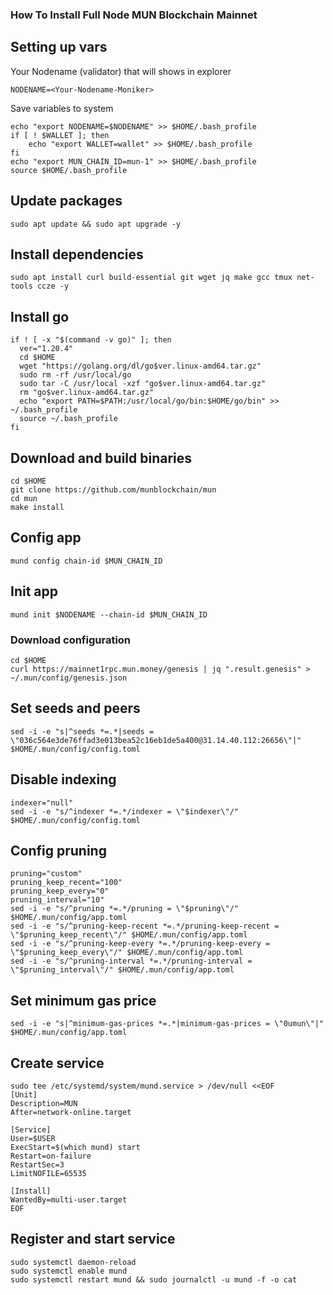 ### How To Install Full Node MUN Blockchain Mainnet

## Setting up vars
Your Nodename (validator) that will shows in explorer
```
NODENAME=<Your-Nodename-Moniker>
```

Save variables to system
```
echo "export NODENAME=$NODENAME" >> $HOME/.bash_profile
if [ ! $WALLET ]; then
	echo "export WALLET=wallet" >> $HOME/.bash_profile
fi
echo "export MUN_CHAIN_ID=mun-1" >> $HOME/.bash_profile
source $HOME/.bash_profile
```

## Update packages
```
sudo apt update && sudo apt upgrade -y
```

## Install dependencies
```
sudo apt install curl build-essential git wget jq make gcc tmux net-tools ccze -y
```

## Install go
```
if ! [ -x "$(command -v go)" ]; then
  ver="1.20.4"
  cd $HOME
  wget "https://golang.org/dl/go$ver.linux-amd64.tar.gz"
  sudo rm -rf /usr/local/go
  sudo tar -C /usr/local -xzf "go$ver.linux-amd64.tar.gz"
  rm "go$ver.linux-amd64.tar.gz"
  echo "export PATH=$PATH:/usr/local/go/bin:$HOME/go/bin" >> ~/.bash_profile
  source ~/.bash_profile
fi
```

## Download and build binaries
```
cd $HOME
git clone https://github.com/munblockchain/mun
cd mun
make install
```

## Config app
```
mund config chain-id $MUN_CHAIN_ID
```

## Init app
```
mund init $NODENAME --chain-id $MUN_CHAIN_ID
```

### Download configuration
```
cd $HOME
curl https://mainnet1rpc.mun.money/genesis | jq ".result.genesis" > ~/.mun/config/genesis.json
```

## Set seeds and peers
```
sed -i -e "s|^seeds *=.*|seeds = \"036c564e3de76ffad3e013bea52c16eb1de5a400@31.14.40.112:26656\"|" $HOME/.mun/config/config.toml
```

## Disable indexing
```
indexer="null"
sed -i -e "s/^indexer *=.*/indexer = \"$indexer\"/" $HOME/.mun/config/config.toml
```

## Config pruning
```
pruning="custom"
pruning_keep_recent="100"
pruning_keep_every="0"
pruning_interval="10"
sed -i -e "s/^pruning *=.*/pruning = \"$pruning\"/" $HOME/.mun/config/app.toml
sed -i -e "s/^pruning-keep-recent *=.*/pruning-keep-recent = \"$pruning_keep_recent\"/" $HOME/.mun/config/app.toml
sed -i -e "s/^pruning-keep-every *=.*/pruning-keep-every = \"$pruning_keep_every\"/" $HOME/.mun/config/app.toml
sed -i -e "s/^pruning-interval *=.*/pruning-interval = \"$pruning_interval\"/" $HOME/.mun/config/app.toml
```

## Set minimum gas price
```
sed -i -e "s|^minimum-gas-prices *=.*|minimum-gas-prices = \"0umun\"|" $HOME/.mun/config/app.toml
```

## Create service
```
sudo tee /etc/systemd/system/mund.service > /dev/null <<EOF
[Unit]
Description=MUN
After=network-online.target

[Service]
User=$USER
ExecStart=$(which mund) start
Restart=on-failure
RestartSec=3
LimitNOFILE=65535

[Install]
WantedBy=multi-user.target
EOF
```

## Register and start service
```
sudo systemctl daemon-reload
sudo systemctl enable mund
sudo systemctl restart mund && sudo journalctl -u mund -f -o cat
```
